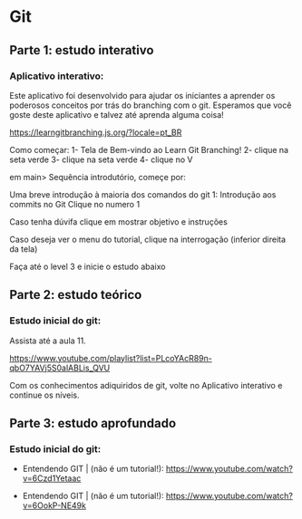 # Git

## Parte 1: estudo interativo

### Aplicativo interativo:

Este aplicativo foi desenvolvido para ajudar os iniciantes a aprender os poderosos conceitos por trás do branching com o git. Esperamos que você goste deste aplicativo e talvez até aprenda alguma coisa!

https://learngitbranching.js.org/?locale=pt_BR

Como começar:
1- Tela de Bem-vindo ao Learn Git Branching!
2- clique na seta verde
3- clique na seta verde
4- clique no V

em main> Sequência introdutório, começe por:

Uma breve introdução à maioria dos comandos do git
1: Introdução aos commits no Git
Clique no numero 1

Caso tenha dúvifa clique em mostrar objetivo e instruções

Caso deseja ver o menu do tutorial, clique na interrogação (inferior direita da tela)

Faça até o level 3 e inicie o estudo abaixo

## Parte 2: estudo teórico

### Estudo inicial do git:

Assista até a aula 11.

https://www.youtube.com/playlist?list=PLcoYAcR89n-qbO7YAVj5S0alABLis_QVU

Com os conhecimentos adiquiridos de git, volte no Aplicativo interativo e continue os níveis.

## Parte 3: estudo aprofundado

### Estudo inicial do git:

-   Entendendo GIT | (não é um tutorial!): https://www.youtube.com/watch?v=6Czd1Yetaac

-   Entendendo GIT | (não é um tutorial!): https://www.youtube.com/watch?v=6OokP-NE49k
